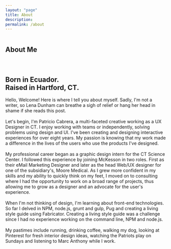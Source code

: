 ```yaml
---
layout: "page"
title: About
description:
permalink: /about
---
```


<section class="page-title parallax-section">
   <div class="row-parallax-bg">
      <div class="parallax-wrapper">
         <div class="parallax-bg"><img alt="" src="{{site.baseurl}}/assets/images/bg-image-40.jpg"></div>
      </div>
      <div class="parallax-overlay"></div>
   </div>
   <div class="centrize">
      <div class="v-center">
         <div class="container">
            <div class="title text-center">
               <!--                <h4 class="upper">Who am I?</h4>-->
               <h1>About Me</h1>
            </div>
         </div>
      </div>
   </div>
</section>
<section>
   <div class="container">
      <div class="row">
         <div class="col-md-8 col-md-offset-2">
            <div class="title text-center">
               <h6 class="colored-text">&nbsp;</h6>
               <h2>Born in Ecuador.<br>
                  Raised in Hartford, CT.
               </h2>
            </div>
            <div class="section-content text-center fw-300 font-20 align-left">
               <p>Hello, Welcome! Here is where I tell you about myself. Sadly, I'm not a writer, so Lena Dunham can breathe a sigh of relief or hang her head in shame if she reads this post.<br><br>
                  Let's begin, I'm Patricio Cabrera, a multi-faceted creative working as a UX Designer in CT. I enjoy working with teams or independently, solving problems using design and UI. I've been creating and designing interactive experiences for over eight years. My passion is knowing that my work made a difference in the lives of the users who use the products I've designed.<br><br>
                  My professional career began as a graphic design intern for the CT Science Center. I followed this experience by joining McKesson in two roles. First as their eMail Marketing Designer and later as the head Web/UX designer for one of the subsidiary's, Moore Medical. As I grew more confident in my skills and my ability to quickly think on my feet, I moved on to consulting where I had the opportunity to work on a broad range of projects, thus allowing me to grow as a designer and an advocate for the user's experience.<br><br>
                  When I'm not thinking of design, I'm learning about front-end technologies. So far I delved in NPM, node.js, grunt and gulp, Pug and creating a living style guide using Fabricator. Creating a living style guide was a challenge since I had no experience working on the command line, NPM and node.js.<br><br>
                  My pastimes include running, drinking coffee, walking my dog, looking at Pinterest for fresh interior design ideas, watching the Patriots play on Sundays and listening to Marc Anthony while I work.
               </p>
            </div>
         </div>
      </div>
   </div>
</section>